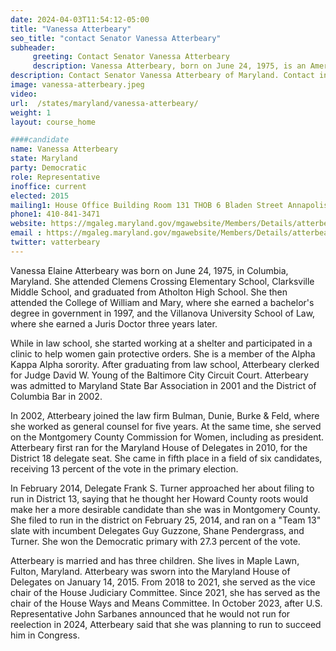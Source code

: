 ```yaml
---
date: 2024-04-03T11:54:12-05:00
title: "Vanessa Atterbeary"
seo_title: "contact Senator Vanessa Atterbeary"
subheader:
     greeting: Contact Senator Vanessa Atterbeary
     description: Vanessa Atterbeary, born on June 24, 1975, is an American politician affiliated with the Democratic Party. She serves as a member of the Maryland House of Delegates, representing District 13. Atterbeary assumed office on January 14, 2015.
description: Contact Senator Vanessa Atterbeary of Maryland. Contact information for Vanessa Atterbeary includes email address, phone number, and mailing address.
image: vanessa-atterbeary.jpeg
video:
url:  /states/maryland/vanessa-atterbeary/
weight: 1
layout: course_home

####candidate
name: Vanessa Atterbeary
state: Maryland
party: Democratic
role: Representative
inoffice: current
elected: 2015
mailing1: House Office Building Room 131 THOB 6 Bladen Street Annapolis, MD 21401
phone1: 410-841-3471
website: https://mgaleg.maryland.gov/mgawebsite/Members/Details/atterbeary01/
email : https://mgaleg.maryland.gov/mgawebsite/Members/Details/atterbeary01/
twitter: vatterbeary
---
```


Vanessa Elaine Atterbeary was born on June 24, 1975, in Columbia, Maryland. She attended Clemens Crossing Elementary School, Clarksville Middle School, and graduated from Atholton High School. She then attended the College of William and Mary, where she earned a bachelor's degree in government in 1997, and the Villanova University School of Law, where she earned a Juris Doctor three years later.

While in law school, she started working at a shelter and participated in a clinic to help women gain protective orders. She is a member of the Alpha Kappa Alpha sorority. After graduating from law school, Atterbeary clerked for Judge David W. Young of the Baltimore City Circuit Court. Atterbeary was admitted to Maryland State Bar Association in 2001 and the District of Columbia Bar in 2002.

In 2002, Atterbeary joined the law firm Bulman, Dunie, Burke & Feld, where she worked as general counsel for five years. At the same time, she served on the Montgomery County Commission for Women, including as president. Atterbeary first ran for the Maryland House of Delegates in 2010, for the District 18 delegate seat. She came in fifth place in a field of six candidates, receiving 13 percent of the vote in the primary election.

In February 2014, Delegate Frank S. Turner approached her about filing to run in District 13, saying that he thought her Howard County roots would make her a more desirable candidate than she was in Montgomery County. She filed to run in the district on February 25, 2014, and ran on a "Team 13" slate with incumbent Delegates Guy Guzzone, Shane Pendergrass, and Turner. She won the Democratic primary with 27.3 percent of the vote.

Atterbeary is married and has three children. She lives in Maple Lawn, Fulton, Maryland. Atterbeary was sworn into the Maryland House of Delegates on January 14, 2015. From 2018 to 2021, she served as the vice chair of the House Judiciary Committee. Since 2021, she has served as the chair of the House Ways and Means Committee. In October 2023, after U.S. Representative John Sarbanes announced that he would not run for reelection in 2024, Atterbeary said that she was planning to run to succeed him in Congress.
